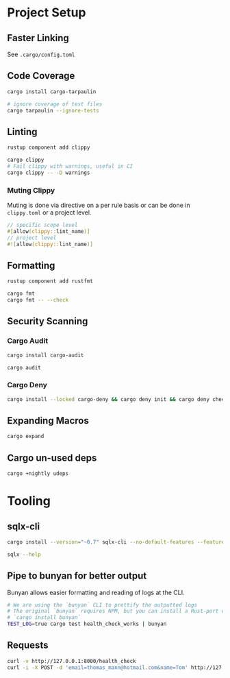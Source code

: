 # Project Setup

## Faster Linking

See `.cargo/config.toml`

## Code Coverage

```sh
cargo install cargo-tarpaulin
```
```sh
# ignore coverage of test files
cargo tarpaulin --ignore-tests
```

## Linting

```sh
rustup component add clippy
```
```sh
cargo clippy
# Fail clippy with warnings, useful in CI
cargo clippy -- -D warnings
```

### Muting Clippy

Muting is done via directive on a per rule basis or can be done in `clippy.toml` or a project level.

```rust
// specific scope level
#[allow(clippy::lint_name)]
// project level
#![allow(clippy::lint_name)]
```

## Formatting

```sh
rustup component add rustfmt
```

```sh
cargo fmt
cargo fmt -- --check
```

## Security Scanning

### Cargo Audit

```sh
cargo install cargo-audit
```
```sh
cargo audit
```

### Cargo Deny

```sh
cargo install --locked cargo-deny && cargo deny init && cargo deny check
```

## Expanding Macros

```sh
cargo expand
```

## Cargo un-used deps

```sh
cargo +nightly udeps
```

# Tooling

## sqlx-cli

```sh
cargo install --version="~0.7" sqlx-cli --no-default-features --features rustls,postgres
```

```sh
sqlx --help
```

## Pipe to bunyan for better output

Bunyan allows easier formatting and reading of logs at the CLI.

```sh
# We are using the `bunyan` CLI to prettify the outputted logs
# The original `bunyan` requires NPM, but you can install a Rust-port with
# `cargo install bunyan`
TEST_LOG=true cargo test health_check_works | bunyan
```

<!-- https://blog.rust-lang.org/2018/05/10/Rust-1.26.html#impl-trait -->
## Requests

```sh
curl -v http://127.0.0.1:8000/health_check
curl -i -X POST -d 'email=thomas_mann@hotmail.com&name=Tom' http://127.0.0.1:8000/subscriptions
```
